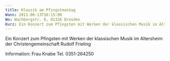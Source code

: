 ```yaml
---
title: Klassik am Pfingstmontag
Wann: 2011-06-13T16:15:00
Wo: Wachbergstr. 6, 01326 Dresden
Kurz: Ein Konzert zum Pfingsten mit Werken der klassischen Musik im Altersheim der Christengemeinschaft Rudolf Frieling
---
```


Ein Konzert zum Pfingsten mit Werken der klassischen Musik im Altersheim der Christengemeinschaft Rudolf Frieling

Information:
Frau Knabe
Tel. 0351-264250